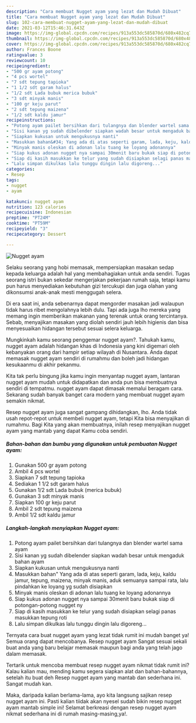 ```yaml
---
description: "Cara membuat Nugget ayam yang lezat dan Mudah Dibuat"
title: "Cara membuat Nugget ayam yang lezat dan Mudah Dibuat"
slug: 102-cara-membuat-nugget-ayam-yang-lezat-dan-mudah-dibuat
date: 2021-03-12T15:46:31.643Z
image: https://img-global.cpcdn.com/recipes/913a553dc585870d/680x482cq70/nugget-ayam-foto-resep-utama.jpg
thumbnail: https://img-global.cpcdn.com/recipes/913a553dc585870d/680x482cq70/nugget-ayam-foto-resep-utama.jpg
cover: https://img-global.cpcdn.com/recipes/913a553dc585870d/680x482cq70/nugget-ayam-foto-resep-utama.jpg
author: Frances Boone
ratingvalue: 3
reviewcount: 10
recipeingredient:
- "500 gr ayam potong"
- "4 pcs wortel"
- "7 sdt tepung tapioka"
- "1 1/2 sdt garam halus"
- "1/2 sdt Lada bubuk merica bubuk"
- "3 sdt minyak manis"
- "100 gr keju parut"
- "2 sdt tepung maizena"
- "1/2 sdt kaldu jamur"
recipeinstructions:
- "Potong ayam pailet bersihkan dari tulangnya dan blender wartel sama ayam"
- "Sisi kanan yg sudah dibelender siapkan wadah besar untuk mengaduk bahan ayam"
- "Siapkan kukusan untuk mengukusnya nanti"
- "Masukkan bahan&#34; Yang ada di atas seperti garam, lada, keju, kaldu jamur, tepung, maizena, minyak manis, aduk semuanya sampai rata, lalu pindahkan ke loyang yg sudah disiapkan"
- "Minyak manis oleskan di adonan lalu tuang ke loyang adonannya"
- "Siap kukus adonan nugget nya sampai 30menit baru bukak siap di potongan-potong nugget ny"
- "Siap di kasih masukkan ke telur yang sudah disiapkan selagi panas masukkan tepung roti"
- "Lalu simpan dikulkas lalu tunggu dingin lalu digoreng..."
categories:
- Resep
tags:
- nugget
- ayam

katakunci: nugget ayam 
nutrition: 123 calories
recipecuisine: Indonesian
preptime: "PT24M"
cooktime: "PT59M"
recipeyield: "3"
recipecategory: Dessert

---
```



![Nugget ayam](https://img-global.cpcdn.com/recipes/913a553dc585870d/680x482cq70/nugget-ayam-foto-resep-utama.jpg)

Selaku seorang yang hobi memasak, mempersiapkan masakan sedap kepada keluarga adalah hal yang membahagiakan untuk anda sendiri. Tugas seorang istri bukan sekedar mengerjakan pekerjaan rumah saja, tetapi kamu pun harus menyediakan kebutuhan gizi tercukupi dan juga olahan yang dikonsumsi anak-anak mesti menggugah selera.

Di era  saat ini, anda sebenarnya dapat mengorder masakan jadi walaupun tidak harus ribet mengolahnya lebih dulu. Tapi ada juga lho mereka yang memang ingin memberikan makanan yang terenak untuk orang tercintanya. Sebab, menyajikan masakan yang diolah sendiri jauh lebih higienis dan bisa menyesuaikan hidangan tersebut sesuai selera keluarga. 



Mungkinkah kamu seorang penggemar nugget ayam?. Tahukah kamu, nugget ayam adalah hidangan khas di Indonesia yang kini digemari oleh kebanyakan orang dari hampir setiap wilayah di Nusantara. Anda dapat memasak nugget ayam sendiri di rumahmu dan boleh jadi hidangan kesukaanmu di akhir pekanmu.

Kita tak perlu bingung jika kamu ingin menyantap nugget ayam, lantaran nugget ayam mudah untuk didapatkan dan anda pun bisa membuatnya sendiri di tempatmu. nugget ayam dapat dimasak memalui beragam cara. Sekarang sudah banyak banget cara modern yang membuat nugget ayam semakin nikmat.

Resep nugget ayam juga sangat gampang dihidangkan, lho. Anda tidak usah repot-repot untuk membeli nugget ayam, tetapi Kita bisa menyajikan di rumahmu. Bagi Kita yang akan membuatnya, inilah resep menyajikan nugget ayam yang mantab yang dapat Kamu coba sendiri.

<!--inarticleads1-->

##### Bahan-bahan dan bumbu yang digunakan untuk pembuatan Nugget ayam:

1. Gunakan 500 gr ayam potong
1. Ambil 4 pcs wortel
1. Siapkan 7 sdt tepung tapioka
1. Sediakan 1 1/2 sdt garam halus
1. Gunakan 1/2 sdt Lada bubuk (merica bubuk)
1. Gunakan 3 sdt minyak manis
1. Siapkan 100 gr keju parut
1. Ambil 2 sdt tepung maizena
1. Ambil 1/2 sdt kaldu jamur




<!--inarticleads2-->

##### Langkah-langkah menyiapkan Nugget ayam:

1. Potong ayam pailet bersihkan dari tulangnya dan blender wartel sama ayam
1. Sisi kanan yg sudah dibelender siapkan wadah besar untuk mengaduk bahan ayam
1. Siapkan kukusan untuk mengukusnya nanti
1. Masukkan bahan&#34; Yang ada di atas seperti garam, lada, keju, kaldu jamur, tepung, maizena, minyak manis, aduk semuanya sampai rata, lalu pindahkan ke loyang yg sudah disiapkan
1. Minyak manis oleskan di adonan lalu tuang ke loyang adonannya
1. Siap kukus adonan nugget nya sampai 30menit baru bukak siap di potongan-potong nugget ny
1. Siap di kasih masukkan ke telur yang sudah disiapkan selagi panas masukkan tepung roti
1. Lalu simpan dikulkas lalu tunggu dingin lalu digoreng...




Ternyata cara buat nugget ayam yang lezat tidak rumit ini mudah banget ya! Semua orang dapat mencobanya. Resep nugget ayam Sangat sesuai sekali buat anda yang baru belajar memasak maupun bagi anda yang telah jago dalam memasak.

Tertarik untuk mencoba membuat resep nugget ayam nikmat tidak rumit ini? Kalau kalian mau, mending kamu segera siapkan alat dan bahan-bahannya, setelah itu buat deh Resep nugget ayam yang mantab dan sederhana ini. Sangat mudah kan. 

Maka, daripada kalian berlama-lama, ayo kita langsung sajikan resep nugget ayam ini. Pasti kalian tiidak akan nyesel sudah bikin resep nugget ayam mantab simple ini! Selamat berkreasi dengan resep nugget ayam nikmat sederhana ini di rumah masing-masing,ya!.


